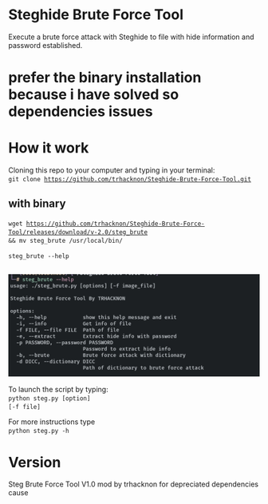 # Steghide Brute Force Tool
Execute a brute force attack with Steghide to file with hide information and password established.

<h1>prefer the binary installation because i have solved so dependencies issues</h1>


# How it work
Cloning this repo to your computer and typing in your terminal:<br/>
<code>git clone https://github.com/trhacknon/Steghide-Brute-Force-Tool.git</code>

## with binary

<code>wget https://github.com/trhacknon/Steghide-Brute-Force-Tool/releases/download/v-2.0/steg_brute && mv steg_brute /usr/local/bin/</code>

<code>steg_brute --help</code>

##
<p align="center"><img src="./Screenshot_2023-02-15-02-29-05-568-edit_com.termux.jpg" alt="steg_brute usage"></p>


To launch the script by typing:<br/>
<code>python steg.py [option] [-f file]</code>

For more instructions type<br/>
<code>python steg.py -h</code>

# Version
Steg Brute Force Tool V1.0
mod by trhacknon for depreciated dependencies cause
